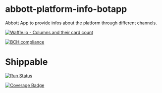 # abbott-platform-info-botapp
Abbott App to provide infos about the platform through different channels.

[![Waffle.io - Columns and their card count](https://badge.waffle.io/AbbottPlatform/abbott-platform-info-botapp.svg?columns=all)](https://waffle.io/AbbottPlatform/abbott-platform-info-botapp)

[![BCH compliance](https://bettercodehub.com/edge/badge/AbbottPlatform/abbott-platform-info-botapp?branch=master)](https://bettercodehub.com/)

# Shippable
[![Run Status](https://api.shippable.com/projects/5a0092aa9ce1cc0700966e4c/badge?branch=master-ci-shippable)](https://app.shippable.com/github/AbbottPlatform/abbott-platform-info-botapp)

[![Coverage Badge](https://api.shippable.com/projects/5a0092aa9ce1cc0700966e4c/coverageBadge?branch=master-ci-shippable)](https://app.shippable.com/github/AbbottPlatform/abbott-platform-info-botapp)
